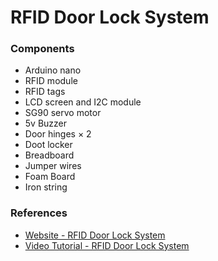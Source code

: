 # RFID Door Lock System 

### Components 
- Arduino nano 
- RFID module
- RFID tags
- LCD screen and I2C module
- SG90 servo motor 
- 5v Buzzer
- Door hinges × 2
- Doot locker
- Breadboard
- Jumper wires
- Foam Board
- Iron string

### References
- [Website - RFID Door Lock System](https://srituhobby.com/how-to-make-a-rfid-door-lock-with-arduino/)
- [Video Tutorial - RFID Door Lock System](https://youtu.be/GOO84CGBPz8?feature=shared)

